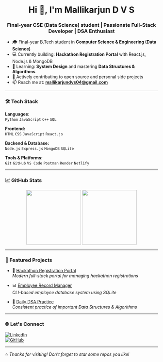 <h1 align="center">Hi 👋, I'm Mallikarjun D V S</h1>
<h3 align="center">Final-year CSE (Data Science) student | Passionate Full-Stack Developer | DSA Enthusiast</h3>


- 🎓 Final-year B.Tech student in **Computer Science & Engineering (Data Science)**
- 💻 Currently building: **Hackathon Registration Portal** with React.js, Node.js & MongoDB
- 🌱 Learning: **System Design** and mastering **Data Structures & Algorithms**
- 🚀 Actively contributing to open source and personal side projects
- 📫 Reach me at: **mallikarjundvs04@gmail.com**

---

### 🛠️ Tech Stack

**Languages:**  
`Python` `JavaScript` `C++` `SQL`

**Frontend:**  
`HTML` `CSS` `JavaScript` `React.js`

**Backend & Database:**  
`Node.js` `Express.js` `MongoDB` `SQLite`

**Tools & Platforms:**  
`Git` `GitHub` `VS Code` `Postman` `Render` `Netlify`

---

### 📈 GitHub Stats

<p align="center">
  <img src="https://github-readme-stats.vercel.app/api?username=Mallikarjun-04&show_icons=true&theme=radical" height="180"/>
  <img src="https://github-readme-stats.vercel.app/api/top-langs/?username=Mallikarjun-04&layout=compact&theme=radical" height="180"/>
</p>

---

### 📌 Featured Projects

- 🎯 [Hackathon Registration Portal](https://github.com/Mallikarjun-04/hackathon-portal)  
  *Modern full-stack portal for managing hackathon registrations*

- 📊 [Employee Record Manager](https://github.com/Mallikarjun-04/Employee-Record-Management)  
  *CLI-based employee database system using SQLite*

- 📘 [Daily DSA Practice](https://github.com/Mallikarjun-04/daily-DSA)  
  *Consistent practice of important Data Structures & Algorithms*

---

### 🌐 Let's Connect

[![LinkedIn](https://img.shields.io/badge/-LinkedIn-blue?style=flat&logo=linkedin&logoColor=white)](https://www.linkedin.com/in/mallikarjun-dvs)  
[![GitHub](https://img.shields.io/badge/-GitHub-black?style=flat&logo=github&logoColor=white)](https://github.com/Mallikarjun-04)

---

⭐ *Thanks for visiting! Don't forget to star some repos you like!*
